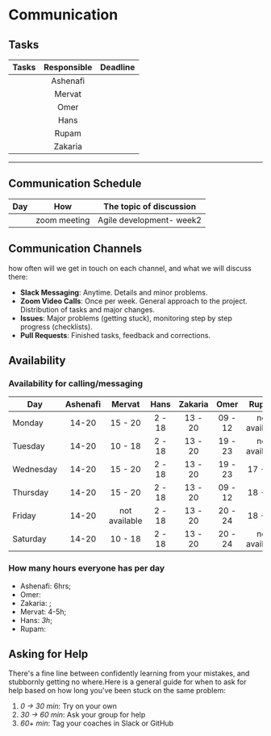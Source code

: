 # Communication

## Tasks

| Tasks | Responsible | Deadline |
| ----- | :---------: | :------: |
|       |  Ashenafi   |          |
|       |   Mervat    |          |
|       |    Omer     |          |
|       |    Hans     |          |
|       |    Rupam    |          |
|       |   Zakaria   |          |

<!-- any general rules you'd like to set for your group? -->

---

## Communication Schedule

| Day |     How      | The topic of discussion  |
| --- | :----------: | ------------------------ |
|     | zoom meeting | Agile development- week2 |

## Communication Channels

how often will we get in touch on each channel, and what we will discuss there:

- **Slack Messaging**: Anytime. Details and minor problems.
- **Zoom Video Calls**: Once per week. General approach to the project.
  Distribution of tasks and major changes.
- **Issues**: Major problems (getting stuck), monitoring step by step progress
  (checklists).
- **Pull Requests**: Finished tasks, feedback and corrections.

## Availability

### Availability for calling/messaging

| Day       | Ashenafi |    Mervat     |  Hans  | Zakaria |  Omer   |     Rupam     |
| --------- | :------: | :-----------: | :----: | :-----: | :-----: | :-----------: |
| Monday    |  14-20   |    15 - 20    | 2 - 18 | 13 - 20 | 09 - 12 | not available |
| Tuesday   |  14-20   |    10 - 18    | 2 - 18 | 13 - 20 | 19 - 23 | not available |
| Wednesday |  14-20   |    15 - 20    | 2 - 18 | 13 - 20 | 19 - 23 |    17 - 19    |
| Thursday  |  14-20   |    15 - 20    | 2 - 18 | 13 - 20 | 09 - 12 |    18 - 20    |
| Friday    |  14-20   | not available | 2 - 18 | 13 - 20 | 20 - 24 |    18 - 20    |
| Saturday  |  14-20   |    10 - 18    | 2 - 18 | 13 - 20 | 20 - 24 | not available |

### How many hours everyone has per day

- Ashenafi: 6hrs;
- Omer:
- Zakaria: ;
- Mervat: 4-5h;
- Hans: _3h_;
- Rupam:

## Asking for Help

There's a fine line between confidently learning from your mistakes, and
stubbornly getting no where.Here is a general guide for when to ask for help
based on how long you've been stuck on the same problem:

1. _0 -> 30 min_: Try on your own
2. _30 -> 60 min_: Ask your group for help
3. _60+ min_: Tag your coaches in Slack or GitHub
